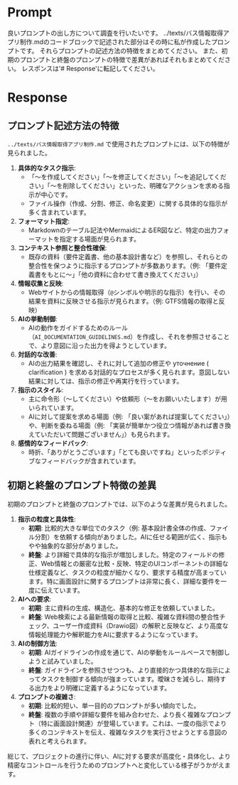 # Prompt
良いプロンプトの出し方について調査を行いたいです。
../texts/バス情報取得アプリ制作.mdのコードブロックで記述された部分はその時に私が作成したプロンプトです。
それらプロンプトの記述方法の特徴をまとめてください。
また、初期のプロンプトと終盤のプロンプトの特徴で差異があればそれもまとめてください。
レスポンスは'# Response'に転記してください。

# Response

## プロンプト記述方法の特徴

`../texts/バス情報取得アプリ制作.md` で使用されたプロンプトには、以下の特徴が見られました。

1.  **具体的なタスク指示**:
    *   「〜を作成してください」「〜を修正してください」「〜を追記してください」「〜を削除してください」といった、明確なアクションを求める指示が中心です。
    *   ファイル操作（作成、分割、修正、命名変更）に関する具体的な指示が多く含まれています。
2.  **フォーマット指定**:
    *   Markdownのテーブル記法やMermaidによるER図など、特定の出力フォーマットを指定する場面が見られます。
3.  **コンテキスト参照と整合性確保**:
    *   既存の資料（要件定義書、他の基本設計書など）を参照し、それらとの整合性を保つように指示するプロンプトが多数あります。（例: 「要件定義書をもとに〜」「他の資料に合わせて書き換えてください」）
4.  **情報収集と反映**:
    *   Webサイトからの情報取得（`@`シンボルや明示的な指示）を行い、その結果を資料に反映させる指示が見られます。（例: GTFS情報の取得と反映）
5.  **AIの挙動制御**:
    *   AIの動作をガイドするためのルール（`AI_DOCUMENTATION_GUIDELINES.md`）を作成し、それを参照させることで、より意図に沿った出力を得ようとしています。
6.  **対話的な改善**:
    *   AIの出力結果を確認し、それに対して追加の修正や уточнение ( clarification ) を求める対話的なプロセスが多く見られます。意図しない結果に対しては、指示の修正や再実行を行っています。
7.  **指示のスタイル**:
    *   主に命令形（〜してください）や依頼形（〜をお願いいたします）が用いられています。
    *   AIに対して提案を求める場面（例: 「良い案があれば提案してください」）や、判断を委ねる場面（例: 「実装が簡単かつ役立つ情報があれば書き換えていただいて問題ございません」）も見られます。
8.  **感情的なフィードバック**:
    *   時折、「ありがとうございます」「とても良いですね」といったポジティブなフィードバックが含まれています。

## 初期と終盤のプロンプト特徴の差異

初期のプロンプトと終盤のプロンプトでは、以下のような差異が見られました。

1.  **指示の粒度と具体性**:
    *   **初期**: 比較的大きな単位でのタスク（例: 基本設計書全体の作成、ファイル分割）を依頼する傾向がありました。AIに任せる範囲が広く、指示もやや抽象的な部分がありました。
    *   **終盤**: より詳細で具体的な指示が増加しました。特定のフィールドの修正、Web情報との厳密な比較・反映、特定のUIコンポーネントの詳細な仕様定義など、タスクの粒度が細かくなり、要求する精度が高まっています。特に画面設計に関するプロンプトは非常に長く、詳細な要件を一度に伝えています。
2.  **AIへの要求**:
    *   **初期**: 主に資料の生成、構造化、基本的な修正を依頼していました。
    *   **終盤**: Web検索による最新情報の取得と比較、複雑な資料間の整合性チェック、ユーザー作成資料（Drawio図）の解釈と反映など、より高度な情報処理能力や解釈能力をAIに要求するようになっています。
3.  **AIの制御方法**:
    *   **初期**: AIガイドラインの作成を通じて、AIの挙動をルールベースで制御しようと試みていました。
    *   **終盤**: ガイドラインを参照させつつも、より直接的かつ具体的な指示によってタスクを制御する傾向が強まっています。曖昧さを減らし、期待する出力をより明確に定義するようになっています。
4.  **プロンプトの複雑さ**:
    *   **初期**: 比較的短い、単一目的のプロンプトが多い傾向でした。
    *   **終盤**: 複数の手順や詳細な要件を組み合わせた、より長く複雑なプロンプト（特に画面設計関連）が登場しています。これは、一度の指示でより多くのコンテキストを伝え、複雑なタスクを実行させようとする意図の表れと考えられます。

総じて、プロジェクトの進行に伴い、AIに対する要求が高度化・具体化し、より精密なコントロールを行うためのプロンプトへと変化している様子がうかがえます。

